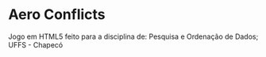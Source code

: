 # Aero Conflicts
Jogo em HTML5 feito para a disciplina de: Pesquisa e Ordenação de Dados; UFFS - Chapecó
